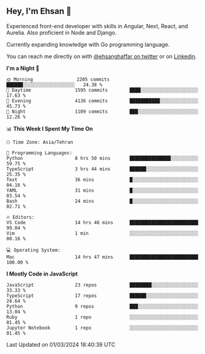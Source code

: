 ## Hey, I'm Ehsan 👋
<!-- <img src="https://user-images.githubusercontent.com/1303154/88677602-1635ba80-d120-11ea-84d8-d263ba5fc3c0.gif" width="20px" alt="hi"> -->

 Experienced front-end developer with skills in Angular, Next, React, and Aurelia. Also proficient in Node and Django.
 
 Currently expanding knowledge with Go programming language.
<!-- My major stack in Front-End development is Angular and Laravel but not limited to that. -->
<!-- My preferred Database is MongoDB -->
<!-- Aspiring Developer(focused on FrontEnd) which interested in the assembly programming lang. -->

<!-- - 🔭 I’m currently working on [Komodoro](https://komodoro.io), [fullestStack](https://github.com/neekware/FullestStack) and [PlotSet](http://plotset.com/). -->
<!-- - 📒 Getting Started with C++ Programming Language. -->
<!-- 🌱 I’m currently learning something. -->
<!-- - 😄 I enjoy Python, C/C++ and assembly -->

<!-- **📫 How to reach me:** -->

You can reach me directly on with [@ehsanghaffar on twitter](https://twitter.com/ehsanghaffarii) or on [Linkedin](https://www.linkedin.com/in/ehsanghaffarii).

<!-- [![twitter](https://img.shields.io/twitter/url?color=blue&label=twitter&logo=twitter&style=plastic&url=https%3A%2F%2Ftwitter.com%2Fehsanghaffar%2Ffollow)](https://twitter.com/ehsanghaffar) -->
<!-- [![Instagram](https://img.shields.io/badge/Instagram%20Page-Follow-E4405F?logo=instagram)](https://www.instagram.com/ehsanghaffarii) -->
<!-- [![LinkedIn](https://img.shields.io/badge/LinkedIn-Follow-0077B5?logo=linkedin)](https://www.linkedin.com/in/ehsanghaffarii) -->

<!-- [![wakatime](https://wakatime.com/badge/user/f0b0dc2d-d692-4e9a-a6ed-667b80d7dd34.svg)](https://wakatime.com/@ehsandev)
![](https://komarev.com/ghpvc/?username=ehsanghaffar) -->

<!-- #### 💾 Which technology I know?

[![TypeScript](https://badgen.net/badge/icon/typescript?icon=typescript&label)](https://typescriptlang.org)
![JavaScript](https://img.shields.io/badge/javascript-%23323330.svg?style=flat-squire&logo=javascript&logoColor=%23F7DF1E)
![Angular](https://img.shields.io/badge/angular-%23DD0031.svg?style=flat-squire&logo=angular&logoColor=white)
![Aurelia](https://img.shields.io/badge/aurelia-%23ED2B88.svg?style=flat-squire&logo=aurelia&logoColor=fff) -->

 
<!-- ![ehsanghaffar's Stats](https://github-readme-stats.vercel.app/api?username=ehsanghaffar&theme=vue-dark&show_icons=true&hide_border=false&count_private=true) -->


<!-- ![ehsanghaffar's Top Languages](https://github-readme-stats.vercel.app/api/top-langs/?username=ehsanghaffar&hide=html,blade,handlebars,php,css&theme=vue-dark&show_icons=true&hide_border=false&layout=compact) -->


<!--START_SECTION:waka-->
**I'm a Night 🦉** 

```text
🌞 Morning                2205 commits        ██████░░░░░░░░░░░░░░░░░░░   24.38 % 
🌆 Daytime                1595 commits        ████░░░░░░░░░░░░░░░░░░░░░   17.63 % 
🌃 Evening                4136 commits        ███████████░░░░░░░░░░░░░░   45.73 % 
🌙 Night                  1109 commits        ███░░░░░░░░░░░░░░░░░░░░░░   12.26 % 
```


📊 **This Week I Spent My Time On** 

```text
🕑︎ Time Zone: Asia/Tehran

💬 Programming Languages: 
Python                   8 hrs 50 mins       ███████████████░░░░░░░░░░   59.75 % 
TypeScript               3 hrs 44 mins       ██████░░░░░░░░░░░░░░░░░░░   25.35 % 
Text                     36 mins             █░░░░░░░░░░░░░░░░░░░░░░░░   04.16 % 
YAML                     31 mins             █░░░░░░░░░░░░░░░░░░░░░░░░   03.54 % 
Bash                     24 mins             █░░░░░░░░░░░░░░░░░░░░░░░░   02.71 % 

🔥 Editors: 
VS Code                  14 hrs 46 mins      █████████████████████████   99.84 % 
Vim                      1 min               ░░░░░░░░░░░░░░░░░░░░░░░░░   00.16 % 

💻 Operating System: 
Mac                      14 hrs 47 mins      █████████████████████████   100.00 % 
```

**I Mostly Code in JavaScript** 

```text
JavaScript               23 repos            ████████░░░░░░░░░░░░░░░░░   33.33 % 
TypeScript               17 repos            ██████░░░░░░░░░░░░░░░░░░░   24.64 % 
Python                   9 repos             ███░░░░░░░░░░░░░░░░░░░░░░   13.04 % 
Ruby                     1 repo              ░░░░░░░░░░░░░░░░░░░░░░░░░   01.45 % 
Jupyter Notebook         1 repo              ░░░░░░░░░░░░░░░░░░░░░░░░░   01.45 % 
```




 Last Updated on 01/03/2024 18:40:39 UTC
<!--END_SECTION:waka-->
